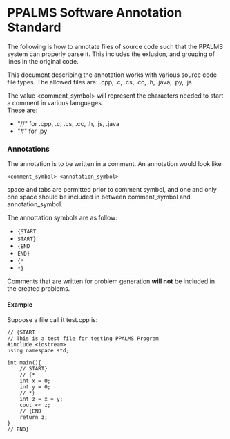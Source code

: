 # PPALMS Software Annotation Standard  

The following is how to annotate files of source code such that the PPALMS system can properly parse it. This includes the exlusion, and grouping of lines in the original code.

This document describing the annotation works with various source code file types. The allowed files are: .cpp, .c, .cs, .cc, .h, .java, .py, .js

The value <comment_symbol> will represent the characters needed to start a comment in various lamguages.  
These are:
- "//" for .cpp, .c, .cs, .cc, .h, .js, .java  
- "#" for .py  

### Annotations  

The annotation is to be written in a comment. An annotation would look like  
```
<comment_symbol> <annotation_symbol>
```  
space and tabs are permitted prior to comment symbol, and one and only one space should be included in between comment_symbol and annotation_symbol.  

The annottation symbols are as follow:  
- ```{START```  
- ```START}```
- ```{END```
- ```END}```
- ```{*```
- ```*}```

Comments that are written for problem generation __will not__ be included in the created problems.  



#### Example
Suppose a file call it test.cpp is: 
```
// {START
// This is a test file for testing PPALMS Program
#include <iostream>
using namespace std;

int main(){
    // START}
    // {*
    int x = 0;
    int y = 0;
    // *}
    int z = x + y;
    cout << z;
    // {END
    return z;
}
// END}
```
